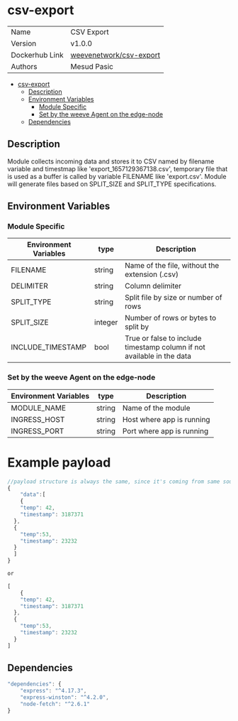 # csv-export

|                |                                                                             |
| -------------- | --------------------------------------------------------------------------- |
| Name           | CSV Export                                                                  |
| Version        | v1.0.0                                                                      |
| Dockerhub Link | [weevenetwork/csv-export](https://hub.docker.com/r/weevenetwork/csv-export) |
| Authors        | Mesud Pasic                                                                 |

- [csv-export](#csv-export)
  - [Description](#description)
  - [Environment Variables](#environment-variables)
    - [Module Specific](#module-specific)
    - [Set by the weeve Agent on the edge-node](#set-by-the-weeve-agent-on-the-edge-node)
  - [Dependencies](#dependencies)

## Description

Module collects incoming data and stores it to CSV named by filename variable and timestmap like 'export_1657129367138.csv', temporary file that is used as a buffer is called by variable FILENAME like 'export.csv'. Module will generate files based on SPLIT_SIZE and SPLIT_TYPE specifications.

## Environment Variables

### Module Specific

| Environment Variables | type    | Description                                                            |
| --------------------- | ------- | ---------------------------------------------------------------------- |
| FILENAME              | string  | Name of the file, without the extension (.csv)                         |
| DELIMITER             | string  | Column delimiter                                                       |
| SPLIT_TYPE            | string  | Split file by size or number of rows                                   |
| SPLIT_SIZE            | integer | Number of rows or bytes to split by                                    |
| INCLUDE_TIMESTAMP     | bool    | True or false to include timestamp column if not available in the data |

### Set by the weeve Agent on the edge-node

| Environment Variables | type   | Description               |
| --------------------- | ------ | ------------------------- |
| MODULE_NAME           | string | Name of the module        |
| INGRESS_HOST          | string | Host where app is running |
| INGRESS_PORT          | string | Port where app is running |

# Example payload

```js
//payload structure is always the same, since it's coming from same source
{
	"data":[
	{
    "temp": 42,
    "timestamp": 3187371
  },
  {
    "temp":53,
    "timestamp": 23232
  }
  ]
}

or

[
	{
    "temp": 42,
    "timestamp": 3187371
  },
  {
    "temp":53,
    "timestamp": 23232
  }
]


```

## Dependencies

```js
"dependencies": {
    "express": "^4.17.3",
    "express-winston": "^4.2.0",
    "node-fetch": "^2.6.1"
}
```

